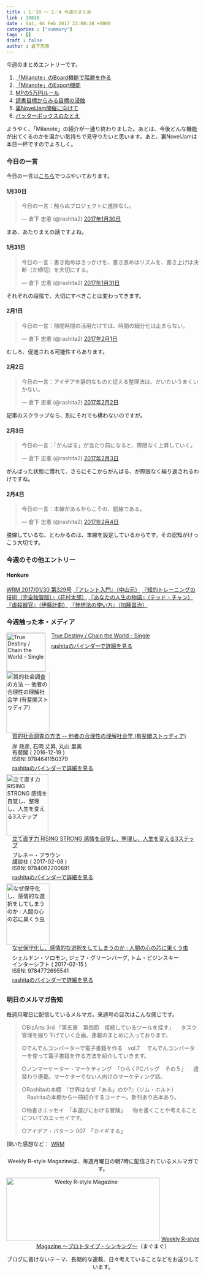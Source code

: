 ```yaml
---
title : 1／30 〜 2／4 今週のまとめ
link : 19838
date : Sat, 04 Feb 2017 22:00:28 +0000
categories : ["summary"]
tags : []
draft : false
author : 倉下忠憲
---
```


今週のまとめエントリーです。
 
<ol>
<li><a href="https://rashita.net/blog/?p=19792">「Milanote」のBoard機能で階層を作る</a></li>
<li><a href="https://rashita.net/blog/?p=19808">「Milanote」のExport機能</a></li>
<li><a href="https://rashita.net/blog/?p=19820">MPの5万円ルール</a></li>
<li><a href="https://rashita.net/blog/?p=19823">読書目標からみる目標の浸蝕</a></li>
<li><a href="https://rashita.net/blog/?p=19827">裏NovelJam開催に向けて</a></li>
<li><a href="https://rashita.net/blog/?p=19833">バッターボックスのたとえ</a></li>
</ol>

ようやく、「Milanote」の紹介が一通り終わりました。あとは、今後どんな機能が出てくるのかを温かい気持ちで見守りたいと思います。あと、裏NovelJamは本日一杯ですのでよろしく。

<h3>今日の一言</h3>

今日の一言は<a href="http://twitter.com/rashita2 ">こちら</a>でつぶやいております。

<h4>1月30日</h4>

<blockquote class="twitter-tweet" data-lang="ja"><p lang="ja" dir="ltr">今日の一言：触らぬプロジェクトに進捗なし。</p>&mdash; 倉下 忠憲 (@rashita2) <a href="https://twitter.com/rashita2/status/825932256556355585">2017年1月30日</a></blockquote>
<script async src="//platform.twitter.com/widgets.js" charset="utf-8"></script>

まあ、あたりまえの話ですよね。

<h4>1月31日</h4>

<blockquote class="twitter-tweet" data-lang="ja"><p lang="ja" dir="ltr">今日の一言：書き始めはきっかけを、書き進めはリズムを、書き上げは決断（か締切）を大切にする。</p>&mdash; 倉下 忠憲 (@rashita2) <a href="https://twitter.com/rashita2/status/826358493607112704">2017年1月31日</a></blockquote>
<script async src="//platform.twitter.com/widgets.js" charset="utf-8"></script>

それぞれの段階で、大切にすべきことは変わってきます。

<h4>2月1日</h4>

<blockquote class="twitter-tweet" data-lang="ja"><p lang="ja" dir="ltr">今日の一言：隙間時間の活用だけでは、時間の細分化は止まらない。</p>&mdash; 倉下 忠憲 (@rashita2) <a href="https://twitter.com/rashita2/status/826682313798934529">2017年2月1日</a></blockquote>
<script async src="//platform.twitter.com/widgets.js" charset="utf-8"></script>

むしろ、促進される可能性すらあります。

<h4>2月2日</h4>

<blockquote class="twitter-tweet" data-lang="ja"><p lang="ja" dir="ltr">今日の一言：アイデアを静的なものと捉える整理法は、だいたいうまくいかない。</p>&mdash; 倉下 忠憲 (@rashita2) <a href="https://twitter.com/rashita2/status/827065778079797250">2017年2月2日</a></blockquote>
<script async src="//platform.twitter.com/widgets.js" charset="utf-8"></script>

記事のスクラップなら、別にそれでも構わないのですが。

<h4>2月3日</h4>

<blockquote class="twitter-tweet" data-lang="ja"><p lang="ja" dir="ltr">今日の一言：「がんばる」が当たり前になると、際限なく上昇していく。</p>&mdash; 倉下 忠憲 (@rashita2) <a href="https://twitter.com/rashita2/status/827453022091350016">2017年2月3日</a></blockquote>
<script async src="//platform.twitter.com/widgets.js" charset="utf-8"></script>

がんばった状態に慣れて、さらにそこからがんばる、が際限なく繰り返されるわけですね。

<h4>2月4日</h4>

<blockquote class="twitter-tweet" data-lang="ja"><p lang="ja" dir="ltr">今日の一言：本線があるからこその、脱線である。</p>&mdash; 倉下 忠憲 (@rashita2) <a href="https://twitter.com/rashita2/status/827777463866400768">2017年2月4日</a></blockquote>
<script async src="//platform.twitter.com/widgets.js" charset="utf-8"></script>

脱線しているな、とわかるのは、本線を設定しているからです。その認知がけっこう大切です。

<h3>今週のその他エントリー</h3>

<H4>Honkure</H4>

<a href="http://honkure.net/rbook/archives/1607">WRM 2017/01/30 第329号</a>
<a href="http://honkure.net/rbook/archives/1609">『アレント入門』（中山元）</a>
<a href="http://honkure.net/rbook/archives/1614">『知的トレーニングの技術〔完全独習版〕』（花村太郎）</a>
<a href="http://honkure.net/rbook/archives/1620">『あなたの人生の物語』（テッド・チャン）</a>
<a href="http://honkure.net/rbook/archives/1624">『虐殺器官』（伊藤計劃）</a>
<a href="http://honkure.net/rbook/archives/1629">『発想法の使い方』（加藤昌治）</a>

<H3>今週触った本・メディア</H3>

<div class="mm-middle" style="margin-bottom:0px;"><div class="mm-image" style="float:left;"><a href="https://itunes.apple.com/jp/album/true-destiny-chain-world-single/id1195742902" target="_blank"><img src="http://is2.mzstatic.com/image/thumb/Music122/v4/14/aa/d2/14aad2bd-4cbe-a1e0-6cd6-10d2a5e123f6/source/100x100bb.jpg" alt="True Destiny / Chain the World - Single" title="True Destiny / Chain the World - Single" width="100" height="100" style="border:1px solid #CCCCCC;" /></a>
</div><div class="mm-content" style="float:left;margin-left:15px;line-height:120%"><div class="mm-title" style="line-height:120%"><a href="https://itunes.apple.com/jp/album/true-destiny-chain-world-single/id1195742902" target="_blank">True Destiny / Chain the World - Single</a></div><div class="mm-detail" style="margin-top:10px;"><div style="margin:7px 0px"><a href="http://mediamarker.net/u/rashita/?url=https%3A%2F%2Fitunes.apple.com%2Fjp%2Falbum%2Ftrue-destiny-chain-world-single%2Fid1195742902" target="_blank">rashitaのバインダーで詳細を見る</a></div></div></div><div style="clear:left"></div></div>


<div class="mm-middle" style="margin-bottom:0px;"><div class="mm-image" style="float:left;"><a href="http://www.amazon.co.jp/exec/obidos/ASIN/4641150370/rashita1000-22 /ref=nosim" target="_blank"><img src="https://images-fe.ssl-images-amazon.com/images/I/41kvdRSWoIL._SL160_.jpg" alt="質的社会調査の方法 -- 他者の合理性の理解社会学 (有斐閣ストゥディア)" title="質的社会調査の方法 -- 他者の合理性の理解社会学 (有斐閣ストゥディア)" width="112" height="160" border="0" /></a></div><div class="mm-content" style="float:left;margin-left:15px;line-height:120%"><div class="mm-title" style="line-height:120%"><a href="http://www.amazon.co.jp/exec/obidos/ASIN/4641150370/rashita1000-22 /ref=nosim" target="_blank">質的社会調査の方法 -- 他者の合理性の理解社会学 (有斐閣ストゥディア)</a></div><div class="mm-detail" style="margin-top:10px;">岸 政彦, 石岡 丈昇, 丸山 里美<br />有斐閣 ( 2016-12-19 )<br />ISBN: 9784641150379<br /><div style="margin:7px 0px"><a href="http://mediamarker.net/u/rashita/?asin=4641150370" target="_blank">rashitaのバインダーで詳細を見る</a></div></div></div><div style="clear:left"></div></div>

<div class="mm-middle" style="margin-bottom:0px;"><div class="mm-image" style="float:left;"><a href="http://www.amazon.co.jp/exec/obidos/ASIN/4062200694/rashita1000-22 /ref=nosim" target="_blank"><img src="https://images-fe.ssl-images-amazon.com/images/I/51gPF98sS6L._SL160_.jpg" alt="立て直す力 RISING STRONG 感情を自覚し、整理し、人生を変える3ステップ" title="立て直す力 RISING STRONG 感情を自覚し、整理し、人生を変える3ステップ" width="109" height="160" border="0" /></a></div><div class="mm-content" style="float:left;margin-left:15px;line-height:120%"><div class="mm-title" style="line-height:120%"><a href="http://www.amazon.co.jp/exec/obidos/ASIN/4062200694/rashita1000-22 /ref=nosim" target="_blank">立て直す力 RISING STRONG 感情を自覚し、整理し、人生を変える3ステップ</a></div><div class="mm-detail" style="margin-top:10px;">ブレネー・ブラウン<br />講談社 ( 2017-02-08 )<br />ISBN: 9784062200691<br /><div style="margin:7px 0px"><a href="http://mediamarker.net/u/rashita/?asin=4062200694" target="_blank">rashitaのバインダーで詳細を見る</a></div></div></div><div style="clear:left"></div></div>

<div class="mm-middle" style="margin-bottom:0px;"><div class="mm-image" style="float:left;"><a href="http://www.amazon.co.jp/exec/obidos/ASIN/4772695540/rashita1000-22 /ref=nosim" target="_blank"><img src="https://images-fe.ssl-images-amazon.com/images/I/41Z9fYp5FyL._SL160_.jpg" alt="なぜ保守化し、感情的な選択をしてしまうのか :  人間の心の芯に巣くう虫" title="なぜ保守化し、感情的な選択をしてしまうのか :  人間の心の芯に巣くう虫" width="112" height="160" border="0" /></a></div><div class="mm-content" style="float:left;margin-left:15px;line-height:120%"><div class="mm-title" style="line-height:120%"><a href="http://www.amazon.co.jp/exec/obidos/ASIN/4772695540/rashita1000-22 /ref=nosim" target="_blank">なぜ保守化し、感情的な選択をしてしまうのか :  人間の心の芯に巣くう虫</a></div><div class="mm-detail" style="margin-top:10px;">シェルドン・ソロモン, ジェフ・グリーンバーグ, トム・ピジンスキー<br />インターシフト ( 2017-02-15 )<br />ISBN: 9784772695541<br /><div style="margin:7px 0px"><a href="http://mediamarker.net/u/rashita/?asin=4772695540" target="_blank">rashitaのバインダーで詳細を見る</a></div></div></div><div style="clear:left"></div></div>


<h3>明日のメルマガ告知</h3>
毎週月曜日に配信しているメルマガ。来週号の目次はこんな感じです。

<blockquote>
○BizArts 3rd 「第五章　第四節　接続しているツールを探す」
　タスク管理を掘り下げていく企画。連載のまとめに入っております。

○でんでんコンバーターで電子書籍を作る　vol.7
　でんでんコンバーターを使って電子書籍を作る方法を紹介していきます。

○ノンマーケーター・マーケティング　「ひらくPCバッグ　その５」
　週替わり連載。マーケターでない人向けのマーケティング話。

○Rashitaの本棚　『世界はなぜ「ある」のか?』（ジム・ホルト）
　Rashitaの本棚から一冊紹介するコーナー。新刊あり古本あり。

○物書きエッセイ　「本選びにおける冒険」
　物を書くことや考えることについてのエッセイです。

○アイデア・パターン 007　「カイギする」
</blockquote>

頂いた感想など：
<a class="twitter-timeline"  href="https://twitter.com/rashita2/timelines/427262290753097729"  data-widget-id="427265271171010561">WRM</a>
    <script>!function(d,s,id){var js,fjs=d.getElementsByTagName(s)[0],p=/^http:/.test(d.location)?'http':'https';if(!d.getElementById(id)){js=d.createElement(s);js.id=id;js.src=p+"://platform.twitter.com/widgets.js";fjs.parentNode.insertBefore(js,fjs);}}(document,"script","twitter-wjs");</script>


<div style="text-align:center;margin-top:25px;">
Weekly R-style Magazineは、毎週月曜日の朝7時に配信されているメルマガです。

<a href="http://www.mag2.com/m/0001185133.html" target="_blank"><img src="https://rashita.net/blog/wp-content/uploads/2010/09/mmbanner.jpg" alt="Weeky R-style Magazine" width="400" height="165" class="alignnone size-full wp-image-12201" /></a>
<a href="http://www.mag2.com/m/0001185133.html" target="_blank">Weekly R-style Magazine ～プロトタイプ・シンキング～</a>（まぐまぐ）

ブログに書けないテーマ、長期的な連載、日々考えていることなどをお送りしています。
</div> 
